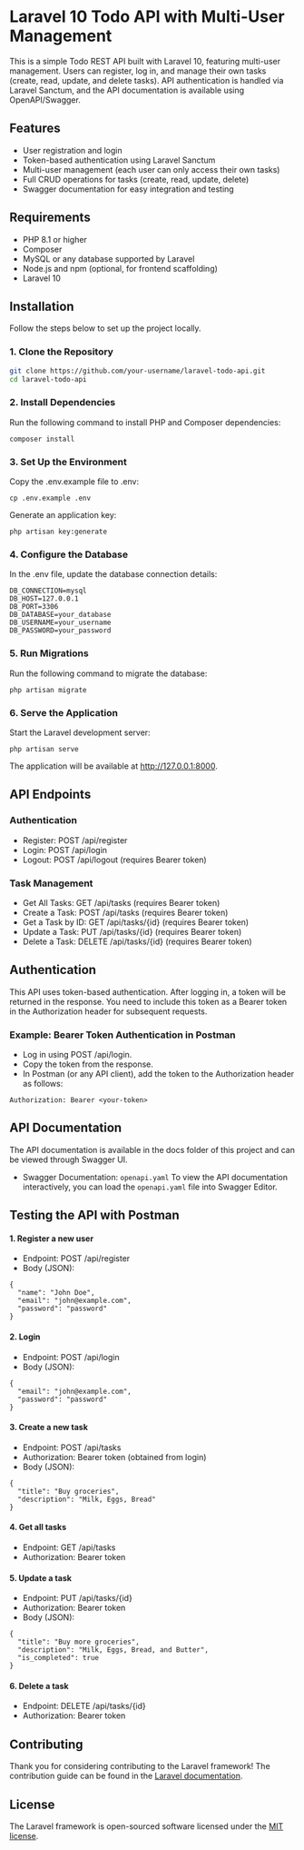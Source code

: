 
# Laravel 10 Todo API with Multi-User Management

This is a simple Todo REST API built with Laravel 10, featuring multi-user management. Users can register, log in, and manage their own tasks (create, read, update, and delete tasks). API authentication is handled via Laravel Sanctum, and the API documentation is available using OpenAPI/Swagger.




## Features

- User registration and login
- Token-based authentication using Laravel Sanctum
- Multi-user management (each user can only access their own tasks)
- Full CRUD operations for tasks (create, read, update, delete)
- Swagger documentation for easy integration and testing

## Requirements
- PHP 8.1 or higher
- Composer
- MySQL or any database supported by Laravel
- Node.js and npm (optional, for frontend scaffolding)
- Laravel 10
## Installation
Follow the steps below to set up the project locally.
### 1. Clone the Repository

```bash
git clone https://github.com/your-username/laravel-todo-api.git
cd laravel-todo-api
```
### 2. Install Dependencies
Run the following command to install PHP and Composer dependencies:
```
composer install
```    
### 3. Set Up the Environment
Copy the .env.example file to .env:
```
cp .env.example .env
```
Generate an application key:
```
php artisan key:generate
```
### 4. Configure the Database
In the .env file, update the database connection details:
```
DB_CONNECTION=mysql
DB_HOST=127.0.0.1
DB_PORT=3306
DB_DATABASE=your_database
DB_USERNAME=your_username
DB_PASSWORD=your_password
```
### 5. Run Migrations
Run the following command to migrate the database:
```
php artisan migrate
```
### 6. Serve the Application
Start the Laravel development server:
```
php artisan serve
```
The application will be available at http://127.0.0.1:8000.
## API Endpoints
### Authentication
- Register: POST /api/register
- Login: POST /api/login
- Logout: POST /api/logout (requires Bearer token)
### Task Management
- Get All Tasks: GET /api/tasks (requires Bearer token)
- Create a Task: POST /api/tasks (requires Bearer token)
- Get a Task by ID: GET /api/tasks/{id} (requires Bearer token)
- Update a Task: PUT /api/tasks/{id} (requires Bearer token)
- Delete a Task: DELETE /api/tasks/{id} (requires Bearer token)
## Authentication

This API uses token-based authentication. After logging in, a token will be returned in the response. You need to include this token as a Bearer token in the Authorization header for subsequent requests.

### Example: Bearer Token Authentication in Postman
- Log in using POST /api/login.
- Copy the token from the response.
- In Postman (or any API client), add the token to the Authorization header as follows:
```
Authorization: Bearer <your-token>
```
## API Documentation

The API documentation is available in the docs folder of this project and can be viewed through Swagger UI.
- Swagger Documentation: `openapi.yaml`
To view the API documentation interactively, you can load the `openapi.yaml` file into Swagger Editor.

## Testing the API with Postman
#### 1. Register a new user
- Endpoint: POST /api/register
- Body (JSON):
```
{
  "name": "John Doe",
  "email": "john@example.com",
  "password": "password"
}
```
#### 2. Login
- Endpoint: POST /api/login
- Body (JSON):
```
{
  "email": "john@example.com",
  "password": "password"
}
```
#### 3. Create a new task
- Endpoint: POST /api/tasks
- Authorization: Bearer token (obtained from login)
- Body (JSON):
```
{
  "title": "Buy groceries",
  "description": "Milk, Eggs, Bread"
}
```
#### 4. Get all tasks
- Endpoint: GET /api/tasks
- Authorization: Bearer token
#### 5. Update a task
- Endpoint: PUT /api/tasks/{id}
- Authorization: Bearer token
- Body (JSON):
```
{
  "title": "Buy more groceries",
  "description": "Milk, Eggs, Bread, and Butter",
  "is_completed": true
}
```
#### 6. Delete a task
- Endpoint: DELETE /api/tasks/{id}
- Authorization: Bearer token
## Contributing

Thank you for considering contributing to the Laravel framework! The contribution guide can be found in the [Laravel documentation](https://laravel.com/docs/contributions).



## License

The Laravel framework is open-sourced software licensed under the [MIT license](https://opensource.org/licenses/MIT).

